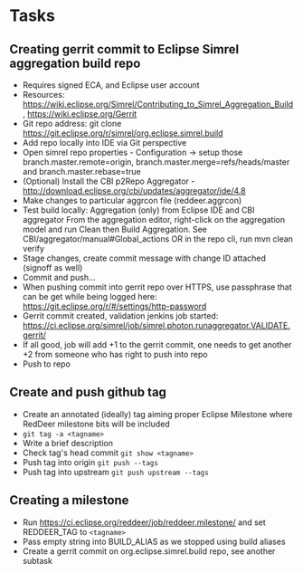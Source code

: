 # Tasks

## Creating gerrit commit to Eclipse Simrel aggregation build repo
* Requires signed ECA, and Eclipse user account
* Resources: https://wiki.eclipse.org/Simrel/Contributing_to_Simrel_Aggregation_Build, 
 https://wiki.eclipse.org/Gerrit
* Git repo address: git clone https://git.eclipse.org/r/simrel/org.eclipse.simrel.build
* Add repo locally into IDE via Git perspective
* Open simrel repo properties - Configuration -> setup those branch.master.remote=origin, branch.master.merge=refs/heads/master and branch.master.rebase=true
* (Optional) Install the CBI p2Repo Aggregator - http://download.eclipse.org/cbi/updates/aggregator/ide/4.8 
* Make changes to particular aggrcon file (reddeer.aggrcon)
* Test build locally: Aggregation (only) from Eclipse IDE and CBI aggregator
From the aggregation editor, right-click on the aggregation model and run Clean then Build Aggregation. See CBI/aggregator/manual#Global_actions OR in the repo cli, run mvn clean verify
* Stage changes, create commit message with change ID attached (signoff as well)
* Commit and push...
* When pushing commit into gerrit repo over HTTPS, use passphrase that can be get while being logged here: https://git.eclipse.org/r/#/settings/http-password
* Gerrit commit created, validation jenkins job started: https://ci.eclipse.org/simrel/job/simrel.photon.runaggregator.VALIDATE.gerrit/
* If all good, job will add +1 to the gerrit commit, one needs to get another +2 from someone who has right to push into repo
* Push to repo

## Create and push github tag
* Create an annotated (ideally) tag aiming proper Eclipse Milestone where RedDeer milestone bits will be included
* `git tag -a <tagname>`
* Write a brief description
* Check tag's head commit `git show <tagname>`
* Push tag into origin `git push --tags`
* Push tag into upstream `git push upstream --tags`

## Creating a milestone
* Run https://ci.eclipse.org/reddeer/job/reddeer.milestone/ and set REDDEER_TAG to `<tagname>`
* Pass empty string into BUILD_ALIAS as we stopped using build aliases
* Create a gerrit commit on org.eclipse.simrel.build repo, see another subtask

